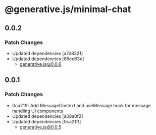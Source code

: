 # @generative.js/minimal-chat

## 0.0.2

### Patch Changes

- Updated dependencies [a7d8321]
- Updated dependencies [85ee63e]
  - generative.js@0.0.6

## 0.0.1

### Patch Changes

- 0ca21ff: Add MessageContext and useMessage hook for message handling UI components
- Updated dependencies [a08a0f2]
- Updated dependencies [0ca21ff]
  - generative.js@0.0.5
